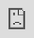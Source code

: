 ```yaml
---
# the default layout is 'page'
icon: fa-solid fa-network-wired
order: 2
---
```


## The state of home0ps, always a project in progress
<html>
	<head>
	</head>
	<body>
		<iframe src="https://status.krypi.net/" style="position:fixed; top:0; left:0; bottom:0; right:0; width:100%; height:100%; border:none; margin:0; padding:0; overflow:hidden; z-index:999999;">
    Your browser doesn't support iframes
		</iframe>
	</body>
</html>


